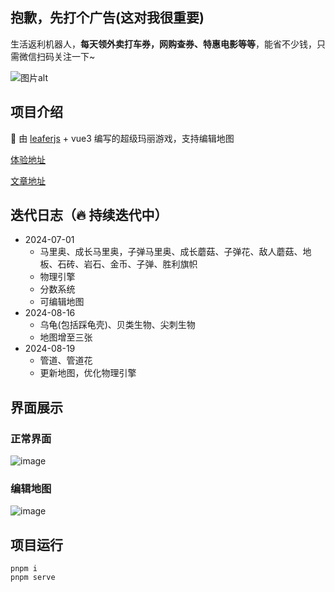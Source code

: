 ## 抱歉，先打个广告(这对我很重要)

生活返利机器人，**每天领外卖打车券，网购查券、特惠电影等等**，能省不少钱，只需微信扫码关注一下~

![图片alt](https://github.com/user-attachments/assets/ebc290c2-0b8f-4675-a9e0-d317bc4333f1 "图片title")

## 项目介绍

🍄 由 [leaferjs](https://www.leaferjs.com/ui/) + vue3 编写的超级玛丽游戏，支持编辑地图

[体验地址](https://hhzzcc.github.io/super-mario/dist/index.html#/)

[文章地址](https://juejin.cn/post/7392116075674828827)

## 迭代日志（🔥 持续迭代中）

- 2024-07-01
  - 马里奥、成长马里奥，子弹马里奥、成长蘑菇、子弹花、敌人蘑菇、地板、石砖、岩石、金币、子弹、胜利旗帜
  - 物理引擎
  - 分数系统
  - 可编辑地图
- 2024-08-16
  - 乌龟(包括踩龟壳)、贝类生物、尖刺生物
  - 地图增至三张
- 2024-08-19
  - 管道、管道花
  - 更新地图，优化物理引擎

## 界面展示

### 正常界面

![image](https://github.com/user-attachments/assets/0687ea83-9e7e-49f3-ba62-25f8219c27e3)


### 编辑地图

![image](https://github.com/user-attachments/assets/a3217aef-5040-40a3-b8fd-0d7dbc578a9e)


## 项目运行

```
pnpm i
pnpm serve
```
